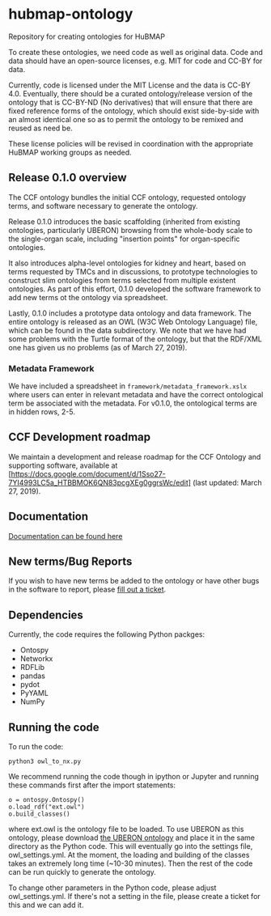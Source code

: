 # hubmap-ontology
Repository for creating ontologies for HuBMAP

To create these ontologies, we need code as well as original data. Code and data should have an open-source licenses, e.g. MIT for code and CC-BY for data.

Currently, code is licensed under the MIT License and the data is CC-BY 4.0. Eventually, there should be a curated ontology/release version of the ontology that is CC-BY-ND (No derivatives) that will ensure that there are fixed reference forms of the ontology, which should exist side-by-side with an almost identical one so as to permit the ontology to be remixed and reused as need be.

These license policies will be revised in coordination with the appropriate HuBMAP working groups as needed. 

## Release 0.1.0 overview 
The CCF ontology bundles the initial CCF ontology, requested ontology terms, and software necessary to generate the ontology. 

Release 0.1.0 introduces the basic scaffolding (inherited from existing ontologies, particularly UBERON) browsing from the whole-body scale to the single-organ scale, including "insertion points" for organ-specific ontologies. 

It also introduces alpha-level ontologies for kidney and heart, based on terms requested by TMCs and in discussions, to prototype technologies to construct slim ontologies from terms selected from multiple existent ontologies.
As part of this effort, 0.1.0 developed the software framework to add new terms ot the ontology via spreadsheet. 

Lastly, 0.1.0 includes a prototype data ontology and data framework.
The entire ontology is released as an OWL (W3C Web Ontology Language) file, which can be found in the data subdirectory.
We note that we have had some problems with the Turtle format of the ontology, but that the RDF/XML one has given us no problems (as of March 27, 2019).

### Metadata Framework

We have included a spreadsheet in
```framework/metadata_framework.xslx```
where users can enter in relevant metadata and have the correct ontological term be associated with the metadata.
For v0.1.0, the ontological terms are in hidden rows, 2-5.

## CCF Development roadmap
We maintain a development and release roadmap for the CCF Ontology and supporting software, available at [https://docs.google.com/document/d/1Sso27-7YI4993LC5a_HTBBMOK6QN83pcgXEg0ggrsWc/edit] (last updated: March 27, 2019).

## Documentation

[Documentation can be found here](https://docs.google.com/document/d/1X21O5DgGkq9ngPOsBZa-qy1-6Y2MiohJD7Bt-JFyysY/edit#)

## New terms/Bug Reports

If you wish to have new terms be added to the ontology or have other bugs in the software to report, please [fill out a ticket](https://github.com/hubmapconsortium/hubmap-ontology/issues).

## Dependencies

Currently, the code requires the following Python packges:
* Ontospy
* Networkx
* RDFLib
* pandas
* pydot
* PyYAML
* NumPy

## Running the code

To run the code:
```
python3 owl_to_nx.py
```
We recommend running the code though in ipython or Jupyter and running these commands first after the import statements:
```
o = ontospy.Ontospy()
o.load_rdf("ext.owl")
o.build_classes()
```
where ext.owl is the ontology file to be loaded.
To use UBERON as this ontology, please download [the UBERON ontology](http://purl.obolibrary.org/obo/uberon/ext.owl) and place it in the same directory as the Python code.
This will eventually go into the settings file, owl_settings.yml.
At the moment, the loading and building of the classes takes an extremely long time (~10-30 minutes). Then the rest of the code can be run quickly to generate the ontology.

To change other parameters in the Python code, please adjust owl_settings.yml.
If there's not a setting in the file, please create a ticket for this and we can add it.
